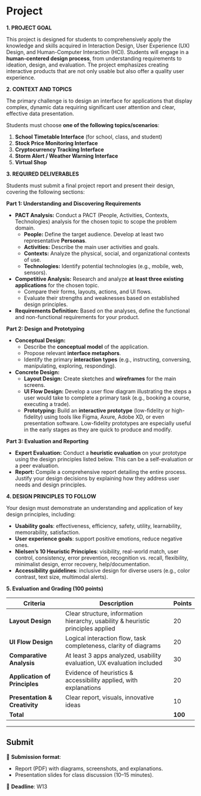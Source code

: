 # Project 


**1. PROJECT GOAL**

This project is designed for students to comprehensively apply the knowledge and skills acquired in Interaction Design, User Experience (UX) Design, and Human-Computer Interaction (HCI). Students will engage in a **human-centered design process**, from understanding requirements to ideation, design, and evaluation. The project emphasizes creating interactive products that are not only usable but also offer a quality user experience.

**2. CONTEXT AND TOPICS**

The primary challenge is to design an interface for applications that display complex, dynamic data requiring significant user attention and clear, effective data presentation.

Students must choose **one of the following topics/scenarios**:

1. **School Timetable Interface** (for school, class, and student)
2. **Stock Price Monitoring Interface**
3. **Cryptocurrency Tracking Interface**
4. **Storm Alert / Weather Warning Interface**
5. **Virtual Shop**

**3. REQUIRED DELIVERABLES**

Students must submit a final project report and present their design, covering the following sections:

**Part 1: Understanding and Discovering Requirements**

*   **PACT Analysis:** Conduct a PACT (People, Activities, Contexts, Technologies) analysis for the chosen topic to scope the problem domain.
    *   **People:** Define the target audience. Develop at least two representative **Personas**.
    *   **Activities:** Describe the main user activities and goals.
    *   **Contexts:** Analyze the physical, social, and organizational contexts of use.
    *   **Technologies:** Identify potential technologies (e.g., mobile, web, sensors).
*   **Competitive Analysis:** Research and analyze **at least three existing applications** for the chosen topic.
    *   Compare their forms, layouts, actions, and UI flows.
    *   Evaluate their strengths and weaknesses based on established design principles.
*   **Requirements Definition:** Based on the analyses, define the functional and non-functional requirements for your product.

**Part 2: Design and Prototyping**

*   **Conceptual Design:**
    *   Describe the **conceptual model** of the application.
    *   Propose relevant **interface metaphors**.
    *   Identify the primary **interaction types** (e.g., instructing, conversing, manipulating, exploring, responding).
*   **Concrete Design:**
    *   **Layout Design:** Create sketches and **wireframes** for the main screens.
    *   **UI Flow Design:** Develop a user flow diagram illustrating the steps a user would take to complete a primary task (e.g., booking a course, executing a trade).
    *   **Prototyping:** Build an **interactive prototype** (low-fidelity or high-fidelity) using tools like Figma, Axure, Adobe XD, or even presentation software. Low-fidelity prototypes are especially useful in the early stages as they are quick to produce and modify.

**Part 3: Evaluation and Reporting**

*   **Expert Evaluation:** Conduct a **heuristic evaluation** on your prototype using the design principles listed below. This can be a self-evaluation or a peer evaluation.
*   **Report:** Compile a comprehensive report detailing the entire process. Justify your design decisions by explaining how they address user needs and design principles.

**4. DESIGN PRINCIPLES TO FOLLOW**

Your design must demonstrate an understanding and application of key design principles, including:

* **Usability goals**: effectiveness, efficiency, safety, utility, learnability, memorability, satisfaction.
* **User experience goals**: support positive emotions, reduce negative ones.
* **Nielsen’s 10 Heuristic Principles**: visibility, real-world match, user control, consistency, error prevention, recognition vs. recall, flexibility, minimalist design, error recovery, help/documentation.
* **Accessibility guidelines**: inclusive design for diverse users (e.g., color contrast, text size, multimodal alerts).


**5. Evaluation and Grading (100 points)**

| Criteria                      | Description                                                                      | Points  |
| ----------------------------- | -------------------------------------------------------------------------------- | ------- |
| **Layout Design**             | Clear structure, information hierarchy, usability & heuristic principles applied | 20      |
| **UI Flow Design**            | Logical interaction flow, task completeness, clarity of diagrams                 | 20      |
| **Comparative Analysis**      | At least 3 apps analyzed, usability evaluation, UX evaluation included           | 30      |
| **Application of Principles** | Evidence of heuristics & accessibility applied, with explanations                | 20      |
| **Presentation & Creativity** | Clear report, visuals, innovative ideas                                          | 10      |
| **Total**                     |                                                                                  | **100** |

---

## Submit  
📌 **Submission format**:

* Report (PDF) with diagrams, screenshots, and explanations.
* Presentation slides for class discussion (10–15 minutes).

📌 **Deadline**: W13
